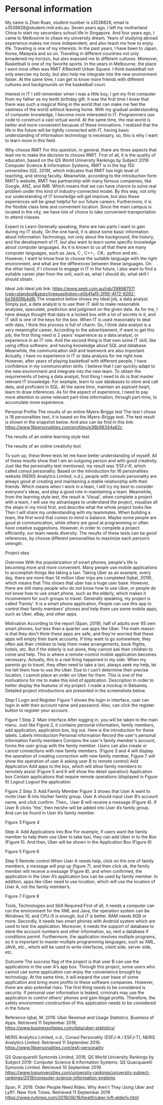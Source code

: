 <h1>Personal information</h1>
My name is Zhan Ruan, student number is s3538828, email is s3538828@student.rmit.edu.au. Seven years ago, I left my motherland China to start my secondary school life in Singapore. And four years ago, I came to Melbourne to chase my university dream. Years of studying abroad experience makes me more independent, and also teach me how to enjoy life. Traveling is one of my interests. In the past years, I have been to Japan, Korea, Malaysia and so on. Traveling in different countries not only broadened my horizon, but also exposed me to different cultures. Moreover, Basketball is one of my favorite sports. In the years in Melbourne, the place I went most often was RMIT A’Beckett Urban Square. I think basketball not only exercise my body, but also help me integrate into the new environment faster. At the same time, I can get to know more friends with different cultures and backgrounds on the basketball court.

Interest in IT
I still remember when I was a little boy, I got my first computer from my father as my tenth birthday gift. It was the first time I knew that there was such a magical thing in the world that can make me feel the vastness of the world without leaving home. With my gradual understanding of computer knowledge, I become more interested in IT. Programmers use code to construct a vast virtual world. At the same time, the real world is better and more convenient because of these innovations. I realized that the life in the future will be tightly connected with IT, having basic understanding of information technology is necessary, so, this is why I want to learn more in this field. 

Why choose RMIT 
For this question, in general, there are three aspects that lead me to make the decision to choose RMIT. First of all, it is the quality of education, based on the QS World University Rankings by Subject 2019: Computer Science & Information Systems, RMIT is in the top 150 universities (QS, 2019), which indicates that RMIT has high level of teaching, and strong faculty. Meanwhile, according to the introduction form RMIT’s website, RMIT has partnership with many famous companies, like Google, ANZ, and IMB. Which means that we can have chance to solve real problem under this kind of industry-connected model. By this way, not only our understanding of IT knowledge will get improve, but also these experiences will be great helpful for our future careers. Furthermore, it is the flexible class time and convenient location. Since the main campus is located in the city, we have lots of choice to take convenient transportation to attend classes.  

Expect to Learn
Generally speaking, there are two parts I want to gain during my IT study. On the one hand, it is about some basic information about Information Technology, not only about the background, the history, and the development of IT, but also want to learn some specific knowledge about computer languages. As it is known to us all that there are many computer languages, such as Java, C , C++，C#，python and etc.. However, I want to know how to choose the suitable language with the right environment, and what are the differences between these languages. On the other hand, if I choose to engage in IT in the future, I also want to find a suitable career plan from the unit, such as, what I should do, what skill I should obtain.

Ideal Job 
Ideal job link: https://www.seek.com.au/job/39898751?type=standout&searchrequesttoken=e0b4faf5-2f56-4f72-9282-be38499b4dfb
The snapshot below shows my ideal job, a data analyst. Simply put, a data analyst is to use their IT skill to make reasonable analyses, speculate, prediction and judgment on the given data. As for me, I have always thought that data is a locked box with a lot of secrets in it, and IT skill is one of the keys for the box. When IT is used reasonably to deal with data, I think this process is full of charm. So, I think data analyst is a very meaningful career.
According to the advertisement, if want to get this job, the first thing need is 2 years’ experience as a data analyst, or experience in an IT role. And the second thing is that own some IT skill, like using office software, and having knowledge about SQL and database. Meanwhile, the communication skill and teamwork are also important.
Actually, I have no experience in IT or data analysis for me right now. However, after years of playing basketball with different people, I have confidence in my communication skills. I believe that I can quickly adapt to the new environment and integrate into the new team.
To obtain the requirements of being a data analyst, first thing I need to do is that master relevant IT knowledge. For example, learn to use databases to store and call data, and proficient in SQL. At the same time, maintain an aspirant heart, learn to draw inferences. As for the aspect of experience, I need to pay more attention to some relevant part-time information, through part-time, to accumulate more experience.
 





Personal Profile 
The results of an online Myers-Briggs test
The test I chose is 16 personalities test, it is based on the Myers-Briggs test. The test result is shown in the snapshot below. And also can be find in this link:
https://www.16personalities.com/profiles/e36b98344a92c
 










The results of an online learning style test
 











The results of an online creativity test
 

To sum up, these three tests let me have better understanding of myself. All of these results show that I am an outgoing person and with good creativity. Just like the personality test mentioned, my result was ‘ESFJ-A’, which called consul personality.
Based on the introduction for 16 personalities website (NERIS Analytics Limited, n.d.), people with consuls personality are always good at creating and maintaining a stable relationship with their friends. Which means when I work in a team, I will try my best to consider everyone's ideas, and play a good role in maintaining a team. Meanwhile, from the learning style test, the result is ‘Visual’, when complete a project with a team, I will use my advantages to understand the project, visualize all the steps in my mind first, and describe what the whole project looks like. Then I will share my understanding with my teammates.
When building a team, the first word that comes to mind is balance. Maybe some people are good at communication, while others are good at programming or often have creative suggestions. However, in order to complete a project efficiently, our team needs diversity. The results of these tests can be good references, by choose different personalities to maximize each person’s strength. 

Project idea

Overview
With the popularization of smart phones, people's life is becoming more and more convenient. Many people use mobile applications to accomplish things like taking a taxi. Taking Uber as an example, every day, there are more than 14 million Uber trips are completed (Iqbal, 2019), which means that This shows that uber has a huge user base. However, there are still many people who do not know how to use Uber, or people do not know how to use smart phone, such as the elderly, which makes it inconvenient for such groups to travel. Generally speaking, my project is called ‘Family’. It is a smart phone application, People can use this app to control their family members' phones and help them use some mobile apps, such as Uber, eBay, and other apps.

Motivation
According to the report (Span, 2019), half of adults over 65 own smart phones, but less than a quarter use apps like Uber. The main reason is that they don't think these apps are safe, and they're worried that these apps will empty their bank accounts. If they want to go somewhere, they often ask their children to help them make arrangements, book flights, hotels, etc. But if the elderly is out alone, they cannot ask their children to come and help. This is where a remote-control mobile application becomes necessary. Actually, this is a real thing happened in my side. When my parents go to travel, they often need to take a taxi, always seek my help, let me tell them how to use the Uber. Due to I can't determine their precise location, I cannot place an order on Uber for them. This is one of the motivations for me to make this kind of application.
Description
In order to better display the features of my project. I made a mockup in Balsamiq. Detailed project introductions are presented in the screenshots below.

Step:1 Login and Register
Figure 1 shows the login in interface, user can login in with their account name and password. Also, can click the register button to register your account.
 
Figure 1
Step 2: Main Interface
After logging in, you will be taken to the main menu. Just like Figure 2, it contains personal information, family members, add application, application box, log out. Here is the introduction for these labels.
Labels	Introduction 
Personal information 	Record the user's personal information
Family members	Contains the user's family member's account, forms the user group with the family member. Users can also create or cancel connections with new family members. (Figure 3 and 4 will display the operation of creating connection with new family member, Figure 7 will show the operation of user A asking user B to remote control)
Add Application 	Add apps to the box, which will allow family members to remotely assist (Figure 5 and 6 will show the detail operation)
Application box 	Contain applications that require remote operations (displayed in Figure 6)
Logout	Logout the application 
 
Figure 2
Step 3:  Add Family Member
Figure 3 shows that User A want to invite User B into his/her family group. User A should input User B’s account name, and click confirm. Then，User B will receive a message (Figure 4). If User B clicks ‘Yes’, then he/she will be added into User A’s family group. And can be found in User A’s family member.
      

Figure 3                          Figure 4

Step 4: Add Applications into Box
For example, if users want the family member to help them use Uber to take taxi, they can add Uber in to the Box (Figure 5). And then, Uber will be shown in the Application Box (Figure 6) 

   
Figure 5                                    Figure 6

Step 5 Remote control
When User A needs help, click on the one of family members, a message will pop up (figure 7), and then click ok, the family member will receive a message (Figure 8), and when confirmed, the application in the User A’s application box can be used by family member. In addition, apps like Uber need to use location, which will use the location of User A, not the family member’s.
 
Figure 7                                       Figure 8

Tools, Technologies and Skill Required
First of all, it needs a computer can run the environment for the XML and Java, the operation system can be Windows 10, and CPU i5 is enough, but i7 is better. RAM needs 8GB or more. Secondly, it needs two smart phones with Android system which are used to test the application. Moreover, it needs the support of database to store the account numbers and other information, so, rent a database if conditions permit. Furthermore, the application involves multiple programs, so it is important to master multiple programming languages, such as XML, JAVA, etc., which will be used to write interfaces, client side, server side, etc.

Outcome
The success flag of the project is that user B can use the applications in the user A's app box. Through this project, some users who cannot use some application can enjoy the convenience brought by technology. At the same time, it will expand the user base of some application and bring more profits to these software companies. However, there are also potential risks. The first thing needs to be considered is security. If personal user information is leaked, criminals may use the application to control others' phones and gain illegal profits. Therefore, the safety environment construction of this application needs to be considered in the future.





















Reference
Iqbal, M. 2019. Uber Revenue and Usage Statistics. Business of Apps. Retrieved 11 September 2019,
<https://www.businessofapps.com/data/uber-statistics/>

NERIS Analytics Limited, n.d., Consul Personality (ESFJ-A / ESFJ-T), NERIS Analytics Limited. Retrieved 11 September 2019.
<https://www.16personalities.com/esfj-personality>

QS Quacquarelli Symonds Limited, 2019, QS World University Rankings by Subject 2019: Computer Science & Information Systems. QS Quacquarelli Symonds Limited. Retrieved 10 September 2019.
<https://www.topuniversities.com/university-rankings/university-subject-rankings/2019/computer-science-information-systems>

Span, P. 2019. Older People Need Rides. Why Aren’t They Using Uber and Lyft?. New York Times. Retrieved 11 September 2019
<https://www.nytimes.com/2019/08/16/health/uber-lyft-elderly.html>

